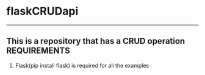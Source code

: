 # flaskCRUDapi
---------
This is a repository that has a CRUD operation
REQUIREMENTS
-----
1. Flask(pip install flask) is required for all the examples
